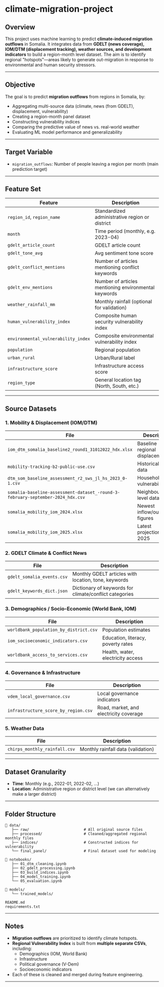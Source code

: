 # climate-migration-project

## Overview

This project uses machine learning to predict **climate-induced migration outflows** in Somalia. It integrates data from **GDELT (news coverage), IOM/DTM (displacement tracking), weather sources, and development indicators** to build a region-month level dataset. The aim is to identify regional "hotspots"—areas likely to generate out-migration in response to environmental and human security stressors.

---

## Objective

The goal is to predict **migration outflows** from regions in Somalia, by:
- Aggregating multi-source data (climate, news (from GDELT), displacement, vulnerability)
- Creating a region-month panel dataset
- Constructing vulnerability indices
- Comparing the predictive value of news vs. real-world weather
- Evaluating ML model performance and generalizability

---

## Target Variable

- `migration_outflows`: Number of people leaving a region per month (main prediction target)

---

## Feature Set

| Feature                          | Description |
|----------------------------------|-------------|
| `region_id`, `region_name`       | Standardized administrative region or district |
| `month`                          | Time period (monthly, e.g. 2023-04) |
| `gdelt_article_count`            | GDELT article count |
| `gdelt_tone_avg`                 | Avg sentiment tone score |
| `gdelt_conflict_mentions`        | Number of articles mentioning conflict keywords |
| `gdelt_env_mentions`             | Number of articles mentioning environmental keywords |
| `weather_rainfall_mm`           | Monthly rainfall (optional for validation) |
| `human_vulnerability_index`      | Composite human security vulnerability index |
| `environmental_vulnerability_index` | Composite environmental vulnerability index |
| `population`                     | Regional population |
| `urban_rural`                    | Urban/Rural label |
| `infrastructure_score`           | Infrastructure access score |
| `region_type`                    | General location tag (North, South, etc.) |

---

## Source Datasets

### 1. **Mobility & Displacement (IOM/DTM)**
| File | Description |
|------|-------------|
| `iom_dtm_somalia_baseline2_round1_31012022_hdx.xlsx` | Baseline regional displacement |
| `mobility-tracking-b2-public-use.csv` | Historical flows data |
| `dtm_som_baseline_assessment_r2_sws_jl_hs_2023_0-1.csv` | Household-level vulnerability |
| `somalia-baseline-assessment-dataset_-round-3-february-september-2024_hdx.csv` | Neighbourhood-level data |
| `somalia_mobility_iom_2024.xlsx` | Newest inflow/outflow figures |
| `somalia_mobility_iom_2025.xlsx` | Latest projections for 2025 |

### 2. **GDELT Climate & Conflict News**
| File | Description |
|------|-------------|
| `gdelt_somalia_events.csv` | Monthly GDELT articles with location, tone, keywords |
| `gdelt_keywords_dict.json` | Dictionary of keywords for climate/conflict categories |

### 3. **Demographics / Socio-Economic (World Bank, IOM)**
| File | Description |
|------|-------------|
| `worldbank_population_by_district.csv` | Population estimates |
| `iom_socioeconomic_indicators.csv` | Education, literacy, poverty rates |
| `worldbank_access_to_services.csv` | Health, water, electricity access |

### 4. **Governance & Infrastructure**
| File | Description |
|------|-------------|
| `vdem_local_governance.csv` | Local governance indicators |
| `infrastructure_score_by_region.csv` | Road, market, and electricity coverage |

### 5. **Weather Data**
| File | Description |
|------|-------------|
| `chirps_monthly_rainfall.csv` | Monthly rainfall data (validation) |

---

## Dataset Granularity

- **Time**: Monthly (e.g., 2022-01, 2022-02, ...)
- **Location**: Administrative region or district level (we can alternatively make a larger district)

---

## Folder Structure

```
📂 data/
   ├── raw/                         # All original source files
   ├── processed/                   # Cleaned/aggregated regional monthly files
   ├── indices/                     # Constructed indices for vulnerability
   └── final_panel/                 # Final dataset used for modeling

📂 notebooks/
   ├── 01_dtm_cleaning.ipynb
   ├── 02_gdelt_processing.ipynb
   ├── 03_build_indices.ipynb
   ├── 04_model_training.ipynb
   └── 05_evaluation.ipynb

📂 models/
   └── trained_models/

README.md
requirements.txt
```


---

## Notes

- **Migration outflows** are prioritized to identify climate hotspots.
- **Regional Vulnerability Index** is built from **multiple separate CSVs**, including:
  - Demographics (IOM, World Bank)
  - Infrastructure
  - Political governance (V-Dem)
  - Socioeconomic indicators
- Each of these is cleaned and merged during feature engineering.

---
